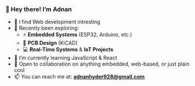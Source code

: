 ### 👋 Hey there! I’m Adnan
- 👀 I find Web development intresting
-  🧠 Recently been exploring:
    - ⚡ **Embedded Systems** (ESP32, Arduino, etc.)
    - 🎯 **PCB Design** (KiCAD)
    - 💻 **Real-Time Systems** & **IoT Projects**  
- 🌱 I’m currently learning JavaScript & React
- 💞️ Open to collaboration on anything embedded, web-based, or just plain cool  
- 📫 You can reach me at: **adnanhyder928@gmail.com**




<!---
AdnanHyder928/AdnanHyder928 is a ✨ special ✨ repository because its `README.md` (this file) appears on your GitHub profile.
You can click the Preview link to take a look at your changes.
--->
